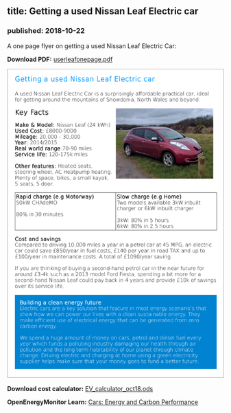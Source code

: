 ## title: Getting a used Nissan Leaf Electric car
### published: 2018-10-22

A one page flyer on getting a used Nissan Leaf Electric Car:

**Download PDF:** [userleafonepage.pdf](files/usedleafonepage.pdf)

<img src="images/usedleafonepage.png" style="width:600px; border: 1px solid #aaa;">

**Download cost calculator:** [EV_calculator_oct18.ods](files/EV_calculator_oct18.ods)

**OpenEnergyMonitor Learn:** [Cars: Energy and Carbon Performance](https://learn.openenergymonitor.org/sustainable-energy/energy/cars)
